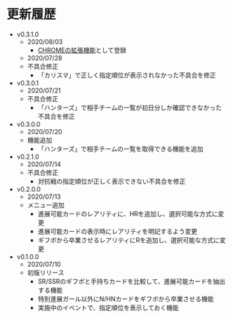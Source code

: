 # 更新履歴

 - v0.3.1.0
	- 2020/08/03
		- [CHROMEの拡張機能](https://chrome.google.com/webstore/detail/gf-utility/nffeeheaccmggkehefnogfaekoaagppb/related?hl=ja)として登録
	- 2020/07/28
	- 不具合修正
		- 「カリスマ」で正しく指定順位が表示されなかった不具合を修正
 - v0.3.0.1
	- 2020/07/21
	- 不具合修正
		- 「ハンターズ」で相手チームの一覧が初日分しか確認できなかった不具合を修正
 - v0.3.0.0
	- 2020/07/20
	- 機能追加
		- 「ハンターズ」で相手チームの一覧を取得できる機能を追加
 - v0.2.1.0
	- 2020/07/14
	- 不具合修正
		- 対抗戦の指定順位が正しく表示できない不具合を修正
 - v0.2.0.0
	- 2020/07/13
	- メニュー追加
		- 進展可能カードのレアリティに、HRを追加し、選択可能な方式に変更
		- 進展可能カードの表示時にレアリティを明記するよう変更
		- ギフボから卒業させるレアリティにRを追加し、選択可能な方式に変更
 - v0.1.0.0
	- 2020/07/10
	- 初版リリース
		- SR/SSRのギフボと手持ちカードを比較して、進展可能カードを抽出する機能
		- 特別進展ガール以外にN/HNカードをギフボから卒業させる機能
		- 実施中のイベントで、指定順位を表示しておく機能

